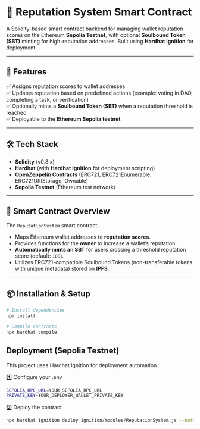 # 📖 Reputation System Smart Contract

A Solidity-based smart contract backend for managing wallet reputation scores on the Ethereum **Sepolia Testnet**, with optional **Soulbound Token (SBT)** minting for high-reputation addresses. Built using **Hardhat Ignition** for deployment.

---

## 🚀 Features

✅ Assigns reputation scores to wallet addresses  
✅ Updates reputation based on predefined actions (example: voting in DAO, completing a task, or verification)  
✅ Optionally mints a **Soulbound Token (SBT)** when a reputation threshold is reached  
✅ Deployable to the **Ethereum Sepolia testnet**

---

## 🛠 Tech Stack

- **Solidity** (v0.8.x)
- **Hardhat** (with **Hardhat Ignition** for deployment scripting)
- **OpenZeppelin Contracts** (ERC721, ERC721Enumerable, ERC721URIStorage, Ownable)
- **Sepolia Testnet** (Ethereum test network)

---

## 📄 Smart Contract Overview

The `ReputationSystem` smart contract:
- Maps Ethereum wallet addresses to **reputation scores**.
- Provides functions for the **owner** to increase a wallet’s reputation.
- **Automatically mints an SBT** for users crossing a threshold reputation score (default: `100`).
- Utilizes ERC721-compatible Soulbound Tokens (non-transferable tokens with unique metadata) stored on **IPFS**.

---

## 📦 Installation & Setup

```bash
# Install dependencies
npm install

# Compile contracts
npx hardhat compile
```


## Deployment (Sepolia Testnet)
This project uses Hardhat Ignition for deployment automation.

1️⃣ Configure your .env
```bash
SEPOLIA_RPC_URL=YOUR_SEPOLIA_RPC_URL
PRIVATE_KEY=YOUR_DEPLOYER_WALLET_PRIVATE_KEY
```
2️⃣ Deploy the contract
```bash
npx hardhat ignition deploy ignition/modules/ReputationSystem.js --network sepolia
```
